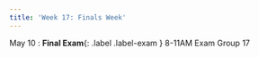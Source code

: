 ```yaml
---
title: 'Week 17: Finals Week'
---
```


May 10
: **Final Exam**{: .label .label-exam } 8-11AM Exam Group 17
